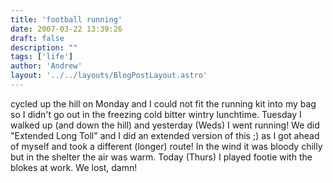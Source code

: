 ```yaml
---
title: 'football running'
date: 2007-03-22 13:39:26
draft: false
description: ""
tags: ['life']
author: 'Andrew'
layout: '../../layouts/BlogPostLayout.astro'
---
```


cycled up the hill on Monday and I could not fit the running kit into my bag so I didn't go out in the freezing cold bitter wintry lunchtime. Tuesday I walked up (and down the hill) and yesterday (Weds) I went running! We did "Extended Long Toll" and I did an extended version of this ;) as I got ahead of myself and took a different (longer) route! In the wind it was bloody chilly but in the shelter the air was warm. Today (Thurs) I played footie with the blokes at work. We lost, damn!
